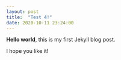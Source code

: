 ```yaml
---
layout: post
title:  "Test 4!"
date: 2020-10-11 23:24:00
---
```


**Hello world**, this is my first Jekyll blog post.

I hope you like it!